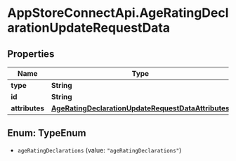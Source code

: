 # AppStoreConnectApi.AgeRatingDeclarationUpdateRequestData

## Properties

Name | Type | Description | Notes
------------ | ------------- | ------------- | -------------
**type** | **String** |  | 
**id** | **String** |  | 
**attributes** | [**AgeRatingDeclarationUpdateRequestDataAttributes**](AgeRatingDeclarationUpdateRequestDataAttributes.md) |  | [optional] 



## Enum: TypeEnum


* `ageRatingDeclarations` (value: `"ageRatingDeclarations"`)




